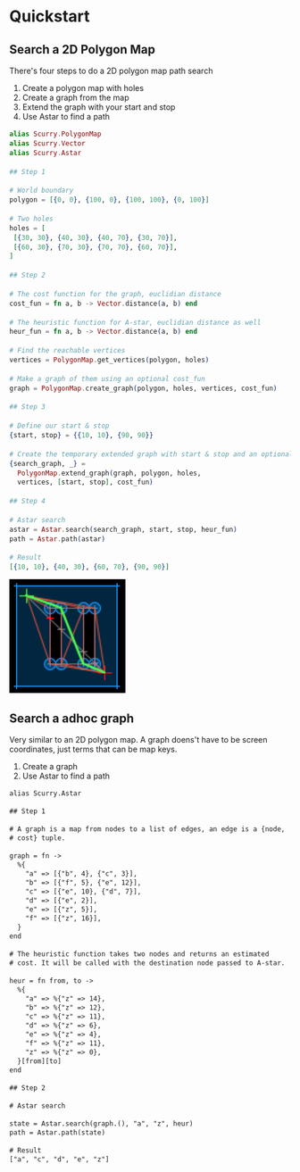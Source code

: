 # Quickstart

## Search a 2D Polygon Map

There's four steps to do a 2D polygon map path search

1. Create a polygon map with holes
1. Create a graph from the map
1. Extend the graph with your start and stop
1. Use Astar to find a path

```elixir
alias Scurry.PolygonMap
alias Scurry.Vector
alias Scurry.Astar

## Step 1

# World boundary
polygon = [{0, 0}, {100, 0}, {100, 100}, {0, 100}]

# Two holes
holes = [
 [{30, 30}, {40, 30}, {40, 70}, {30, 70}],
 [{60, 30}, {70, 30}, {70, 70}, {60, 70}],
]

## Step 2

# The cost function for the graph, euclidian distance
cost_fun = fn a, b -> Vector.distance(a, b) end

# The heuristic function for A-star, euclidian distance as well
heur_fun = fn a, b -> Vector.distance(a, b) end

# Find the reachable vertices
vertices = PolygonMap.get_vertices(polygon, holes)

# Make a graph of them using an optional cost_fun
graph = PolygonMap.create_graph(polygon, holes, vertices, cost_fun)

## Step 3

# Define our start & stop
{start, stop} = {{10, 10}, {90, 90}}

# Create the temporary extended graph with start & stop and an optional cost_fun
{search_graph, _} =
  PolygonMap.extend_graph(graph, polygon, holes,
  vertices, [start, stop], cost_fun)

## Step 4

# Astar search
astar = Astar.search(search_graph, start, stop, heur_fun)
path = Astar.path(astar)

# Result
[{10, 10}, {40, 30}, {60, 70}, {90, 90}]
```

![Sample](imgs/quickstart.png)

## Search a adhoc graph

Very similar to an 2D polygon map. A graph doens't have to be screen
coordinates, just terms that can be map keys.

1. Create a graph
1. Use Astar to find a path

```elixier
alias Scurry.Astar

## Step 1

# A graph is a map from nodes to a list of edges, an edge is a {node,
# cost} tuple.

graph = fn ->
  %{
    "a" => [{"b", 4}, {"c", 3}],
    "b" => [{"f", 5}, {"e", 12}],
    "c" => [{"e", 10}, {"d", 7}],
    "d" => [{"e", 2}],
    "e" => [{"z", 5}],
    "f" => [{"z", 16}],
  }
end

# The heuristic function takes two nodes and returns an estimated
# cost. It will be called with the destination node passed to A-star.

heur = fn from, to ->
  %{
    "a" => %{"z" => 14},
    "b" => %{"z" => 12},
    "c" => %{"z" => 11},
    "d" => %{"z" => 6},
    "e" => %{"z" => 4},
    "f" => %{"z" => 11},
    "z" => %{"z" => 0},
  }[from][to]
end

## Step 2

# Astar search

state = Astar.search(graph.(), "a", "z", heur)
path = Astar.path(state)

# Result
["a", "c", "d", "e", "z"]
```
